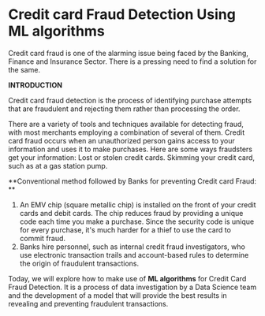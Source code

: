 

# Credit card Fraud Detection Using ML algorithms

Credit card fraud is one of the alarming issue being faced by the Banking, Finance and Insurance Sector. There is a pressing need to find a solution for the same. 

**INTRODUCTION**

Credit card fraud detection is the process of identifying purchase attempts that are fraudulent and rejecting them rather than processing the order. 

There are a variety of tools and techniques available for detecting fraud, with most merchants employing a combination of several of them.
Credit card fraud occurs when an unauthorized person gains access to your information and uses it to make purchases. Here are some ways fraudsters get your information: Lost or stolen credit cards. Skimming your credit card, such as at a gas station pump.

**Conventional method followed by Banks for preventing Credit card Fraud: **

1. An EMV chip (square metallic chip) is installed on the front of your credit cards and debit cards. The chip reduces fraud by providing a unique code each time you make a purchase. Since the security code is unique for every purchase, it's much harder for a thief to use the card to commit fraud.
2. Banks hire personnel, such as internal credit fraud investigators, who use electronic transaction trails and account-based rules to determine the origin of fraudulent transactions.


Today, we will explore how to make use of **ML algorithms** for Credit Card Fraud Detection. It is a process of data investigation by a Data Science team and the development of a model that will provide the best results in revealing and preventing fraudulent transactions.
